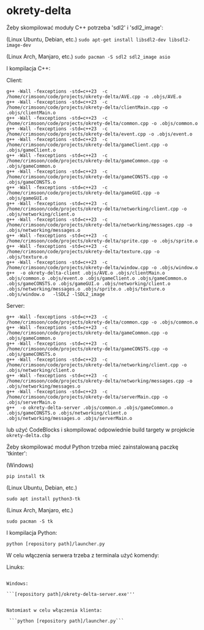 # okrety-delta

 Żeby skompilować moduły C++ potrzeba 'sdl2' i 'sdl2_image':

 (Linux Ubuntu, Debian, etc.)
 ```sudo apt-get install libsdl2-dev libsdl2-image-dev```

 (Linux Arch, Manjaro, etc.)
 ```sudo pacman -S sdl2 sdl2_image asio```

 I kompilacja C++:
 
 Client:
 
``` 
g++ -Wall -fexceptions -std=c++23  -c /home/crimsoon/code/projects/okrety-delta/AVE.cpp -o .objs/AVE.o
g++ -Wall -fexceptions -std=c++23  -c /home/crimsoon/code/projects/okrety-delta/clientMain.cpp -o .objs/clientMain.o
g++ -Wall -fexceptions -std=c++23  -c /home/crimsoon/code/projects/okrety-delta/common.cpp -o .objs/common.o
g++ -Wall -fexceptions -std=c++23  -c /home/crimsoon/code/projects/okrety-delta/event.cpp -o .objs/event.o
g++ -Wall -fexceptions -std=c++23  -c /home/crimsoon/code/projects/okrety-delta/gameClient.cpp -o .objs/gameClient.o
g++ -Wall -fexceptions -std=c++23  -c /home/crimsoon/code/projects/okrety-delta/gameCommon.cpp -o .objs/gameCommon.o
g++ -Wall -fexceptions -std=c++23  -c /home/crimsoon/code/projects/okrety-delta/gameCONSTS.cpp -o .objs/gameCONSTS.o
g++ -Wall -fexceptions -std=c++23  -c /home/crimsoon/code/projects/okrety-delta/gameGUI.cpp -o .objs/gameGUI.o
g++ -Wall -fexceptions -std=c++23  -c /home/crimsoon/code/projects/okrety-delta/networking/client.cpp -o .objs/networking/client.o
g++ -Wall -fexceptions -std=c++23  -c /home/crimsoon/code/projects/okrety-delta/networking/messages.cpp -o .objs/networking/messages.o
g++ -Wall -fexceptions -std=c++23  -c /home/crimsoon/code/projects/okrety-delta/sprite.cpp -o .objs/sprite.o
g++ -Wall -fexceptions -std=c++23  -c /home/crimsoon/code/projects/okrety-delta/texture.cpp -o .objs/texture.o
g++ -Wall -fexceptions -std=c++23  -c /home/crimsoon/code/projects/okrety-delta/window.cpp -o .objs/window.o
g++  -o okrety-delta-client .objs/AVE.o .objs/clientMain.o .objs/common.o .objs/event.o .objs/gameClient.o .objs/gameCommon.o .objs/gameCONSTS.o .objs/gameGUI.o .objs/networking/client.o .objs/networking/messages.o .objs/sprite.o .objs/texture.o .objs/window.o   -lSDL2 -lSDL2_image
```

Server:

```
g++ -Wall -fexceptions -std=c++23  -c /home/crimsoon/code/projects/okrety-delta/common.cpp -o .objs/common.o
g++ -Wall -fexceptions -std=c++23  -c /home/crimsoon/code/projects/okrety-delta/gameCommon.cpp -o .objs/gameCommon.o
g++ -Wall -fexceptions -std=c++23  -c /home/crimsoon/code/projects/okrety-delta/gameCONSTS.cpp -o .objs/gameCONSTS.o
g++ -Wall -fexceptions -std=c++23  -c /home/crimsoon/code/projects/okrety-delta/networking/client.cpp -o .objs/networking/client.o
g++ -Wall -fexceptions -std=c++23  -c /home/crimsoon/code/projects/okrety-delta/networking/messages.cpp -o .objs/networking/messages.o
g++ -Wall -fexceptions -std=c++23  -c /home/crimsoon/code/projects/okrety-delta/serverMain.cpp -o .objs/serverMain.o
g++  -o okrety-delta-server .objs/common.o .objs/gameCommon.o .objs/gameCONSTS.o .objs/networking/client.o .objs/networking/messages.o .objs/serverMain.o  
```

 lub użyć CodeBlocks i skompilować odpowiednie build targety w projekcie ```okrety-delta.cbp```
 

 Żeby skompilować moduł Python trzeba mieć zainstalowaną paczkę 'tkinter':

 (Windows)
 
 ```pip install tk```

 (Linux Ubuntu, Debian, etc.)
 
 ```sudo apt install python3-tk```

 (Linux Arch, Manjaro, etc.)
 
 ```sudo pacman -S tk```

 I kompilacja Python:
 
 ```python [repository path]/launcher.py```
 
 
W celu włączenia serwera trzeba z terminala użyć komendy:

Linuks:

```[repository path]/okrety-delta-server'''

Windows:

```[repository path]/okrety-delta-server.exe'''


Natomiast w celu włączenia klienta:

 ```python [repository path]/launcher.py```


 
 
 
 
 
 
